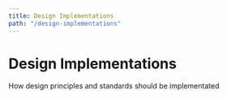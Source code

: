 ```yaml
---
title: Design Implementations
path: "/design-implementations"
---
```


# Design Implementations

How design principles and standards should be implementated
